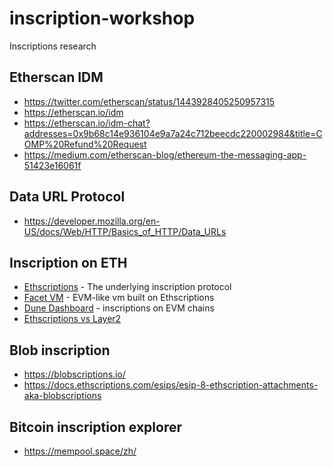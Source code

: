 # inscription-workshop

Inscriptions research

## Etherscan IDM

* <https://twitter.com/etherscan/status/1443928405250957315>
* <https://etherscan.io/idm>
* <https://etherscan.io/idm-chat?addresses=0x9b68c14e936104e9a7a24c712beecdc220002984&title=COMP%20Refund%20Request>
* <https://medium.com/etherscan-blog/ethereum-the-messaging-app-51423e16061f>

## Data URL Protocol

* <https://developer.mozilla.org/en-US/docs/Web/HTTP/Basics_of_HTTP/Data_URLs>

## Inscription on ETH

* [Ethscriptions](https://docs.ethscriptions.com/overview/introducing-ethscriptions) - The underlying inscription protocol
* [Facet VM](https://docs.facet.org/what-is-facet/overview) - EVM-like vm built on Ethscriptions
* [Dune Dashboard](https://dune.com/hildobby/inscriptions) - inscriptions on EVM chains
* [Ethscriptions vs Layer2](https://twitter.com/dumbnamenumbers/status/1736777661928599949)

## Blob inscription

* <https://blobscriptions.io/>
* <https://docs.ethscriptions.com/esips/esip-8-ethscription-attachments-aka-blobscriptions>

## Bitcoin inscription explorer

* <https://mempool.space/zh/>
